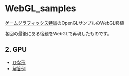 # WebGL_samples
[ゲームグラフィックス特論](https://tokoik.github.io/gg/)のOpenGLサンプルのWebGL移植

各回の最後にある宿題をWebGLで再現したものです。

## 2. GPU
- [ひな形](02/index.html)
- [解答例](02/solution.html)
